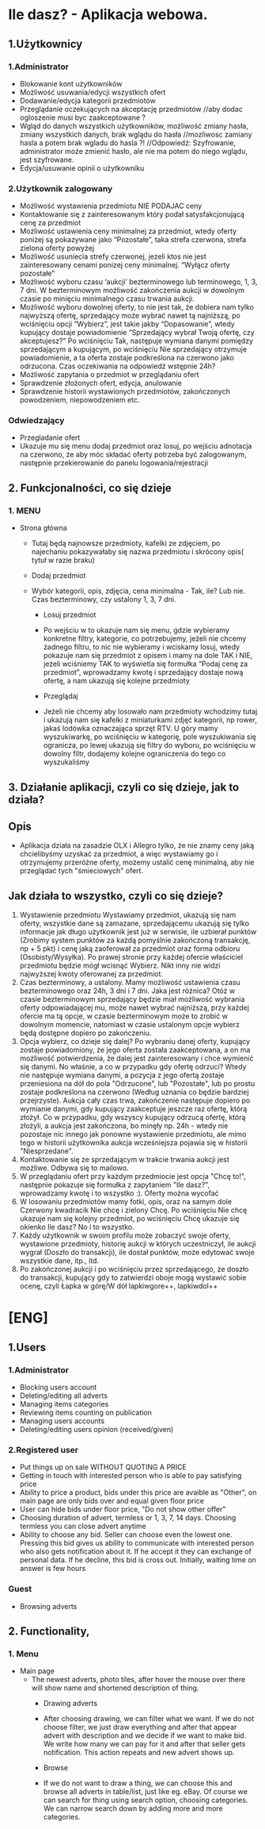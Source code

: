 # Ile dasz? - Aplikacja webowa.
## 1.Użytkownicy
### 1.Administrator
* Blokowanie kont użytkowników
* Możliwość usuwania/edycji wszystkich ofert
* Dodawanie/edycja kategorii przedmiotów  
* Przeglądanie oczekujących na akceptację przedmiotów //aby dodac ogloszenie musi byc zaakceptowane ?
* Wgląd do danych wszystkich użytkowników, możliwość zmiany hasła, zmiany wszystkich danych, brak wglądu do hasła //mozliwosc zamiany hasla a potem brak wgladu do hasla ?!
//Odpowiedź: Szyfrowanie, administrator może zmienić hasło, ale nie ma potem do niego wglądu, jest szyfrowane.
* Edycja/usuwanie opinii o użytkowniku

### 2.Użytkownik zalogowany    
* Możliwość wystawienia przedmiotu NIE PODAJAC ceny
* Kontaktowanie się z zainteresowanym który podał satysfakcjonującą cenę za przedmiot
* Możliwość ustawienia ceny minimalnej za przedmiot, wtedy oferty poniżej są pokazywane jako “Pozostałe”, taka strefa czerwona, strefa zielona oferty powyżej
* Możliwość usuniecia strefy czerwonej, jezeli ktos nie jest zainteresowany cenami ponizej ceny minimalnej. “Wyłącz oferty pozostałe”
* Możliwość wyboru czasu ‘aukcji’ bezterminowego  lub terminowego, 1, 3, 7 dni. W bezterminowym możliwość zakończenia aukcji w dowolnym czasie po minięciu minimalnego czasu trwania aukcji.
* Możliwość wyboru dowolnej oferty, to nie jest tak, że dobiera nam tylko najwyższą ofertę, sprzedający może wybrać nawet tą najniższą, po wciśnięciu opcji “Wybierz”, jest takie jakby “Dopasowanie”, wtedy kupujący dostaje powiadomienie “Sprzedający wybrał Twoją ofertę, czy akceptujesz?” Po wciśnięciu Tak, następuje wymiana danymi pomiędzy sprzedającym a kupującym, po wciśnięciu Nie sprzedający otrzymuje powiadomienie, a ta oferta zostaje podkreślona na czerwono jako odrzucona. Czas oczekiwania na odpowiedź wstępnie 24h?
* Możliwość zapytania o przedmiot w przeglądaniu ofert
* Sprawdzenie złożonych ofert, edycja, anulowanie
* Sprawdzenie historii wystawionych przedmiotów, zakończonych powodzeniem, niepowodzeniem etc.

### Odwiedzający
* Przegladanie ofert
* Ukazuje mu się menu dodaj przedmiot oraz losuj, po wejściu adnotacja na czerwono, że aby móc składać oferty potrzeba być zalogowanym, następnie przekierowanie do panelu logowania/rejestracji

## 2. Funkcjonalności, co się dzieje

### 1. MENU
* Strona główna
	* Tutaj będą najnowsze przedmioty, kafelki ze zdjęciem, po najechaniu pokazywałaby się nazwa przedmiotu i skrócony opis( tytuł w razie braku)

	* Dodaj przedmiot
	* Wybór kategorii, opis, zdjęcia, cena minimalna - Tak, ile? Lub nie. Czas bezterminowy, czy ustalony 1, 3, 7 dni.

		* Losuj przedmiot
		* Po wejściu w to ukazuje nam się menu, gdzie wybieramy konkretne filtry, kategorie, co potrzebujemy, jeżeli nie chcemy żadnego filtru, to nic nie wybieramy i wciskamy losuj, wtedy pokazuje nam się przedmiot z opisem i mamy na dole TAK i NIE, jeżeli wciśniemy TAK to wyświetla się formułka “Podaj cenę za przedmiot”, wprowadzamy kwotę i sprzedający dostaje nową ofertę, a nam ukazują się kolejne przedmioty

		* Przeglądaj
		* Jeżeli nie chcemy aby losowało nam przedmioty wchodzimy tutaj i ukazują nam się kafelki z miniaturkami zdjęć kategorii, np rower, jakaś lodówka oznaczająca sprzęt RTV. U góry mamy wyszukiwarkę, po wciśnięciu w kategorię, pole wyszukiwania się ogranicza, po lewej ukazują się filtry do wyboru, po wciśnięciu w dowolny filtr, dodajemy kolejne ograniczenia do tego co wyszukaliśmy


## 3. Działanie aplikacji, czyli co się dzieje, jak to działa?
## Opis
* Aplikacja działa na zasadzie OLX i Allegro tylko, że nie znamy ceny jaką chcielibyśmy uzyskać za przedmiot,
a więc wystawiamy go i otrzymujemy przeróżne oferty, możemy ustalić cenę minimalną, aby nie przeglądać tych "śmieciowych"
ofert.
## Jak działa to wszystko, czyli co się dzieje?
1. Wystawienie przedmiotu
Wystawiamy przedmiot, ukazują się nam oferty, wszystkie dane są zamazane, sprzedającemu ukazują się tylko informacje
jak długo użytkownik jest już w serwisie, ile uzbierał punktów (Zrobimy system punktów za każdą pomyślnie zakończoną transakcję, np + 5 pkt) i cenę jaką zaoferował za przedmiot oraz forma odbioru (Osobisty/Wysyłka). Po prawej stronie przy każdej ofercie właściciel przedmiotu będzie mógł wcisnąć Wybierz. Nikt inny nie widzi najwyższej kwoty oferowanej za przedmiot.
2. Czas bezterminowy, a ustalony.
Mamy możliwość ustawienia czasu bezterminowego oraz 24h, 3 dni i 7 dni. Jaka jest różnica? Otóż w czasie bezterminowym
sprzedający będzie miał możliwość wybrania oferty odpowiadającej mu, może nawet wybrać najniższą, przy każdej ofercie ma tą opcje, w czasie bezterminowym może to zrobić w dowolnym momencie, natomiast w czasie ustalonym opcje wybierz będą dostępne dopiero po zakończeniu.
3. Opcja wybierz, co dzieje się dalej?
Po wybraniu danej oferty, kupujący zostaje powiadomiony, że jego oferta została zaakceptowana, a on ma możliwość potwierdzenia,
że dalej jest zainteresowany i chce wymienić się danymi. No właśnie, a co w przypadku gdy ofertę odrzuci? Wtedy nie następuje
wymiana danymi, a pozycja z jego ofertą zostaje przeniesiona na dół do pola "Odrzucone", lub "Pozostałe", lub po prostu zostaje
podkreślona na czerwono (Według uznania co będzie bardziej przejrzyste). Aukcja cały czas trwa, zakończenie następuje dopiero po wymianie danymi, gdy kupujący zaakceptuje jeszcze raz ofertę, którą złożył. Co w przypadku, gdy wszyscy kupujący odrzucą ofertę, którą złożyli, a aukcja jest zakończona, bo minęły np. 24h - wtedy nie pozostaje nic innego jak ponowne wystawienie przedmiotu, ale mimo tego w historii użytkownika aukcja wcześniejsza pojawia się w historii "Niesprzedane".
4. Kontaktowanie się ze sprzedającym w trakcie trwania aukcji jest możliwe. Odbywa się to mailowo.
5. W przeglądaniu ofert przy każdym przedmiocie jest opcja "Chcę to!", następnie pokazuje się formułka z zapytaniem "Ile dasz?", wprowadzamy kwotę i to wszystko :). Oferty można wycofać
6. W losowaniu przedmiotów mamy fotki, opis, oraz na samym dole Czerwony kwadracik Nie chcę i zielony Chcę. Po wciśnięciu Nie chcę ukazuje nam się kolejny przedmiot, po wciśnięciu Chcę ukazuje się okienko Ile dasz? No i to wszystko.
7. Każdy użytkownik w swoim profilu może zobaczyć swoje oferty, wystawione przedmioty, historię aukcji w których uczestniczył, ile aukcji wygrał (Doszło do transakcji), ile dostał punktów, może edytować swoje wszystkie dane, itp., itd.
8. Po zakończonej aukcji i po wciśnięciu przez sprzedającego, że doszło do transakcji, kupujący gdy to zatwierdzi oboje mogą wystawić sobie ocenę, czyli Łapka w górę/W dół lapkiwgore++, lapkiwdol++




# [ENG]
## 1.Users
### 1.Administrator
* Blocking users account
* Deleting/editing all adverts
* Managing items categories
* Reviewing items counting on publication
* Managing users accounts
* Deleting/editing users opinion (received/given)

### 2.Registered user   
* Put things up on sale WITHOUT QUOTING A PRICE
* Getting in touch with interested person who is able to pay satisfying price
* Ability to price a product, bids under this price are avaible as "Other", on main page are only bids over and equal given floor price
* User can hide bids under floor price, "Do not show other offer"
* Choosing duration of advert, termless or 1, 3, 7, 14 days. Choosing termless you can close advert anytime
* Ability to choose any bid. Seller can choose even the lowest one. Pressing this bid gives us ability to communicate with interested person who also gets notification about it. If he accept it they can exchange of personal data. If he decline, this bid is cross out. Initially, waiting time on answer is few hours

### Guest
* Browsing adverts

## 2. Functionality,
### 1. Menu
* Main page
	* The newest adverts, photo tiles, after hover the mouse over there will show name and shortened description of thing.
		* Drawing adverts
		* After choosing drawing, we can filter what we want. If we do not choose filter, we just draw everything and after that appear advert with description and we decide if we want to make bid. We write how many we can pay for it and after that seller gets notification. This action repeats and new advert shows up.

		* Browse
		* If we do not want to draw a thing, we can choose this and browse all adverts in table/list, just like eg. eBay. Of course we can search for thing using search option, choosing categories. We can narrow search down by adding more and more categories.
